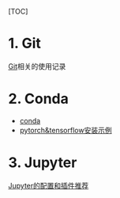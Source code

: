 [TOC]

# 1. Git

 [Git](./01-Git/Git_Note.md)相关的使用记录

# 2. Conda

-  [conda](./02-Conda/conda.md)
- [pytorch&tensorflow安装示例](./02-Conda/pytorch安装示例.md)

# 3. Jupyter

[Jupyter的配置和插件推荐](./03-Jupyter/Jupyter.md)